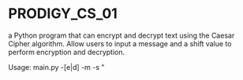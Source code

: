 # PRODIGY_CS_01
 a Python program that can encrypt and decrypt text using the Caesar Cipher algorithm. 
 Allow users to input a message and a shift value to perform encryption and decryption.


 Usage: main.py -[e|d] -m <message> -s <step>"
